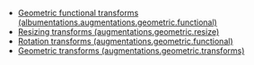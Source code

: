 - [Geometric functional transforms (albumentations.augmentations.geometric.functional)](functional.md)
- [Resizing transforms (augmentations.geometric.resize)](resize.md)
- [Rotation transforms (augmentations.geometric.functional)](rotate.md)
- [Geometric transforms (augmentations.geometric.transforms)](transforms.md)
